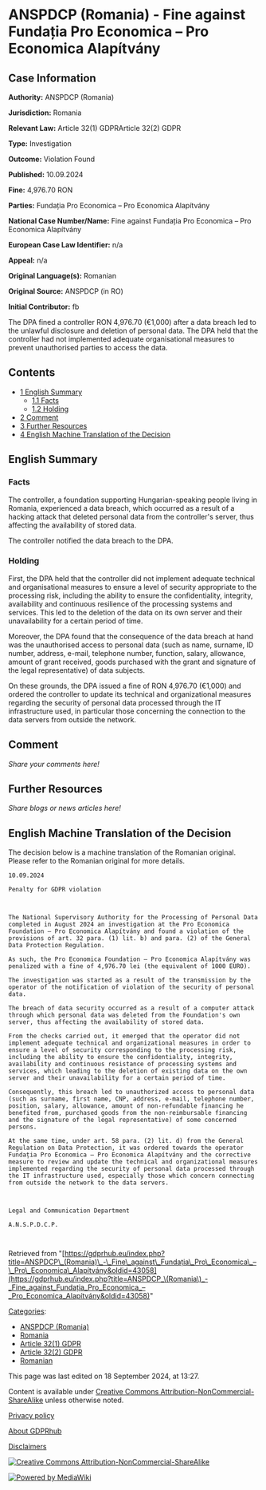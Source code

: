 # ANSPDCP (Romania) - Fine against Fundația Pro Economica – Pro Economica Alapítvány

## Case Information

**Authority:** ANSPDCP (Romania)

**Jurisdiction:** Romania

**Relevant Law:** Article 32(1) GDPRArticle 32(2) GDPR

**Type:** Investigation

**Outcome:** Violation Found

**Published:** 10.09.2024

**Fine:** 4,976.70 RON

**Parties:** Fundația Pro Economica – Pro Economica Alapítvány

**National Case Number/Name:** Fine against Fundația Pro Economica – Pro Economica Alapítvány

**European Case Law Identifier:** n/a

**Appeal:** n/a

**Original Language(s):** Romanian

**Original Source:** ANSPDCP (in RO)

**Initial Contributor:** fb

The DPA fined a controller RON 4,976.70 (€1,000) after a data breach led to the unlawful disclosure and deletion of personal data. The DPA held that the controller had not implemented adequate organisational measures to prevent unauthorised parties to access the data.

## Contents

*   [1 English Summary](#English_Summary)
    *   [1.1 Facts](#Facts)
    *   [1.2 Holding](#Holding)
*   [2 Comment](#Comment)
*   [3 Further Resources](#Further_Resources)
*   [4 English Machine Translation of the Decision](#English_Machine_Translation_of_the_Decision)

## English Summary

### Facts

The controller, a foundation supporting Hungarian-speaking people living in Romania, experienced a data breach, which occurred as a result of a hacking attack that deleted personal data from the controller's server, thus affecting the availability of stored data.

The controller notified the data breach to the DPA.

### Holding

First, the DPA held that the controller did not implement adequate technical and organisational measures to ensure a level of security appropriate to the processing risk, including the ability to ensure the confidentiality, integrity, availability and continuous resilience of the processing systems and services. This led to the deletion of the data on its own server and their unavailability for a certain period of time.

Moreover, the DPA found that the consequence of the data breach at hand was the unauthorised access to personal data (such as name, surname, ID number, address, e-mail, telephone number, function, salary, allowance, amount of grant received, goods purchased with the grant and signature of the legal representative) of data subjects.

On these grounds, the DPA issued a fine of RON 4,976.70 (€1,000) and ordered the controller to update its technical and organizational measures regarding the security of personal data processed through the IT infrastructure used, in particular those concerning the connection to the data servers from outside the network.

## Comment

_Share your comments here!_

## Further Resources

_Share blogs or news articles here!_

## English Machine Translation of the Decision

The decision below is a machine translation of the Romanian original. Please refer to the Romanian original for more details.

```
10.09.2024

Penalty for GDPR violation

 

The National Supervisory Authority for the Processing of Personal Data completed in August 2024 an investigation at the Pro Economica Foundation – Pro Economica Alapítvány and found a violation of the provisions of art. 32 para. (1) lit. b) and para. (2) of the General Data Protection Regulation.

As such, the Pro Economica Foundation – Pro Economica Alapítvány was penalized with a fine of 4,976.70 lei (the equivalent of 1000 EURO).

The investigation was started as a result of the transmission by the operator of the notification of violation of the security of personal data.

The breach of data security occurred as a result of a computer attack through which personal data was deleted from the Foundation's own server, thus affecting the availability of stored data.

From the checks carried out, it emerged that the operator did not implement adequate technical and organizational measures in order to ensure a level of security corresponding to the processing risk, including the ability to ensure the confidentiality, integrity, availability and continuous resistance of processing systems and services, which leading to the deletion of existing data on the own server and their unavailability for a certain period of time.

Consequently, this breach led to unauthorized access to personal data (such as surname, first name, CNP, address, e-mail, telephone number, position, salary, allowance, amount of non-refundable financing he benefited from, purchased goods from the non-reimbursable financing and the signature of the legal representative) of some concerned persons.

At the same time, under art. 58 para. (2) lit. d) from the General Regulation on Data Protection, it was ordered towards the operator Fundația Pro Economica – Pro Economica Alapítvány and the corrective measure to review and update the technical and organizational measures implemented regarding the security of personal data processed through the IT infrastructure used, especially those which concern connecting from outside the network to the data servers.

 

Legal and Communication Department

A.N.S.P.D.C.P.

 

```

Retrieved from "[https://gdprhub.eu/index.php?title=ANSPDCP\_(Romania)\_-\_Fine\_against\_Fundația\_Pro\_Economica\_–\_Pro\_Economica\_Alapítvány&oldid=43058](https://gdprhub.eu/index.php?title=ANSPDCP_\(Romania\)_-_Fine_against_Fundația_Pro_Economica_–_Pro_Economica_Alapítvány&oldid=43058)"

[Categories](/index.php?title=Special:Categories "Special:Categories"):

*   [ANSPDCP (Romania)](/index.php?title=Category:ANSPDCP_\(Romania\) "Category:ANSPDCP (Romania)")
*   [Romania](/index.php?title=Category:Romania "Category:Romania")
*   [Article 32(1) GDPR](/index.php?title=Category:Article_32\(1\)_GDPR "Category:Article 32(1) GDPR")
*   [Article 32(2) GDPR](/index.php?title=Category:Article_32\(2\)_GDPR "Category:Article 32(2) GDPR")
*   [Romanian](/index.php?title=Category:Romanian "Category:Romanian")

This page was last edited on 18 September 2024, at 13:27.

Content is available under [Creative Commons Attribution-NonCommercial-ShareAlike](https://creativecommons.org/licenses/by-nc-sa/4.0/) unless otherwise noted.

[Privacy policy](/index.php?title=GDPRhub:Privacy_policy)

[About GDPRhub](/index.php?title=GDPRhub:About)

[Disclaimers](/index.php?title=GDPRhub:General_disclaimer)

[![Creative Commons Attribution-NonCommercial-ShareAlike](/resources/assets/licenses/cc-by-nc-sa.png)](https://creativecommons.org/licenses/by-nc-sa/4.0/)

[![Powered by MediaWiki](/resources/assets/poweredby_mediawiki_88x31.png)](https://www.mediawiki.org/)